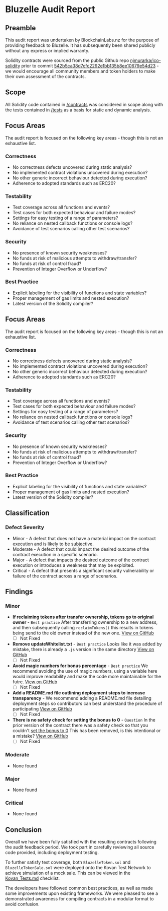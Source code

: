 # Bluzelle Audit Report

## Preamble
This audit report was undertaken by BlockchainLabs.nz for the purpose of providing feedback to Bluzelle. It has subsequently been shared publicly without any express or implied warranty.

Solidity contracts were sourced from the public Github repo [njmurarka/ico-solidity](https://github.com/njmurarka/ico-solidity) prior to commit [542b5ca38d7cfc2292e1bb135b8ee10679e54d23](https://github.com/njmurarka/ico-solidity/tree/542b5ca38d7cfc2292e1bb135b8ee10679e54d23) - we would encourage all community members and token holders to make their own assessment of the contracts.

## Scope
All Solidity code contained in [/contracts](https://github.com/BlockchainLabsNZ/bluzelle-contracts/tree/542b5ca38d7cfc2292e1bb135b8ee10679e54d23) was considered in scope along with the tests contained in [/tests](https://github.com/BlockchainLabsNZ/bluzelle-contracts/tree/542b5ca38d7cfc2292e1bb135b8ee10679e54d23/tests) as a basis for static and dynamic analysis.

## Focus Areas
The audit report is focused on the following key areas - though this is not an exhaustive list.
### Correctness
- No correctness defects uncovered during static analysis?
- No implemented contract violations uncovered during execution?
- No other generic incorrect behaviour detected during execution?
- Adherence to adopted standards such as ERC20?
### Testability
- Test coverage across all functions and events?
- Test cases for both expected behaviour and failure modes?
- Settings for easy testing of a range of parameters?
- No reliance on nested callback functions or console logs?
- Avoidance of test scenarios calling other test scenarios?
### Security
- No presence of known security weaknesses?
- No funds at risk of malicious attempts to withdraw/transfer?
- No funds at risk of control fraud?
- Prevention of Integer Overflow or Underflow?
### Best Practice
- Explicit labeling for the visibility of functions and state variables?
- Proper management of gas limits and nested execution?
- Latest version of the Solidity compiler?

## Focus Areas
The audit report is focused on the following key areas - though this is not an exhaustive list.
### Correctness
- No correctness defects uncovered during static analysis?
- No implemented contract violations uncovered during execution?
- No other generic incorrect behaviour detected during execution?
- Adherence to adopted standards such as ERC20?
### Testability
- Test coverage across all functions and events?
- Test cases for both expected behaviour and failure modes?
- Settings for easy testing of a range of parameters?
- No reliance on nested callback functions or console logs?
- Avoidance of test scenarios calling other test scenarios?
### Security
- No presence of known security weaknesses?
- No funds at risk of malicious attempts to withdraw/transfer?
- No funds at risk of control fraud?
- Prevention of Integer Overflow or Underflow?
### Best Practice
- Explicit labeling for the visibility of functions and state variables?
- Proper management of gas limits and nested execution?
- Latest version of the Solidity compiler?

## Classification
### Defect Severity
- Minor - A defect that does not have a material impact on the contract execution and is likely to be subjective.
- Moderate - A defect that could impact the desired outcome of the contract execution in a specific scenario.
- Major - A defect that impacts the desired outcome of the contract execution or introduces a weakness that may be exploited.
- Critical - A defect that presents a significant security vulnerability or failure of the contract across a range of scenarios.

## Findings
### Minor
- **If reclaiming tokens after transfer ownership, tokens go to original owner** - `Best practice` After transferring ownership to a new address, and then subsequently calling `reclaimTokens()` this results in tokens being send to the old owner instead of the new one.  [View on GitHub](https://github.com/BlockchainLabsNZ/bluzelle-contracts/issues/6)
  - [ ] Not Fixed
- **Remove updateWhitelist.txt** - `Best practice` Looks like it was added by mistake, there is already a `.js` version in the same directory  [View on GitHub](https://github.com/BlockchainLabsNZ/bluzelle-contracts/issues/5)
  - [ ] Not Fixed
- **Avoid magic numbers for bonus percentage** - `Best practice` We recommend avoiding the use of magic numbers, using a variable here would improve readability and make the code more maintainable for the futre.     [View on GitHub](https://github.com/BlockchainLabsNZ/bluzelle-contracts/issues/3)
  - [ ] Not Fixed
- **Add a README.md file outlining deployment steps to increase transparency** -  We recommend adding a README.md file detailing deployment steps so contributors can best understand the procedure of participating [View on GitHub](https://github.com/BlockchainLabsNZ/polymath-contracts/blob/master/README.md)
  - [ ] Not Fixed
- **There is no safety check for setting the bonus to 0** - `Question` In the prior version of the contract there was a safety check so that you couldn't [set the bonus to 0](https://github.com/njmurarka/ico-solidity/commit/19f69dd76c5a0aa19658dd0dd689387e15261d42#diff-5dee561713991ff0349ab72bdb179aa6L175) This has been removed, is this intentional or a mistake?   [View on GitHub](https://github.com/BlockchainLabsNZ/bluzelle-contracts/issues/4)
  - [ ] Not Fixed

### Moderate
- None found

### Major
- None found

### Critical
- None found

## Conclusion

Overall we have been fully satisfied with the resulting contracts following the audit feedback period. We took part in carefully reviewing all source code provided, including deployment testing.

To further satisfy test coverage, both `BluzelleToken.sol` and `BluzelleTokenSale.sol` were deployed onto the Kovan Test Network to achieve simulation of a mock sale. This can be viewed in the [Kovan_Tests.md](https://github.com/BlockchainLabsNZ/bluzelle-contracts/blob/master/Kovan_Tests.md) checklist.

The developers have followed common best practices, as well as made some improvements upon existing frameworks. We were pleased to see a demonstrated awareness for compiling contracts in a modular format to avoid confusion.
